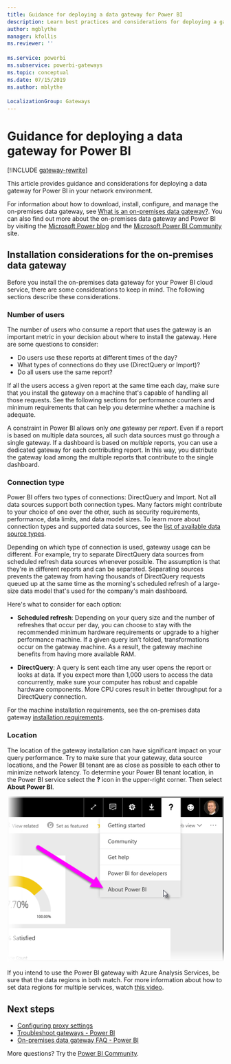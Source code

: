 ```yaml
---
title: Guidance for deploying a data gateway for Power BI
description: Learn best practices and considerations for deploying a gateway for Power BI.
author: mgblythe
manager: kfollis
ms.reviewer: ''

ms.service: powerbi
ms.subservice: powerbi-gateways
ms.topic: conceptual
ms.date: 07/15/2019
ms.author: mblythe

LocalizationGroup: Gateways
---
```


# Guidance for deploying a data gateway for Power BI

[!INCLUDE [gateway-rewrite](includes/gateway-rewrite.md)]

This article provides guidance and considerations for deploying a data gateway for Power BI in your network environment.

For information about how to download, install, configure, and manage the on-premises data gateway, see [What is an on-premises data gateway?](/data-integration/gateway/service-gateway-onprem). You can also find out more about the on-premises data gateway and Power BI by visiting the [Microsoft Power blog](https://powerbi.microsoft.com/blog/) and the [Microsoft Power BI Community](https://community.powerbi.com/) site.

## Installation considerations for the on-premises data gateway

Before you install the on-premises data gateway for your Power BI cloud service, there are some considerations to keep in mind. The following sections describe these considerations.

### Number of users

The number of users who consume a report that uses the gateway is an important metric in your decision about where to install the gateway. Here are some questions to consider:

* Do users use these reports at different times of the day?
* What types of connections do they use (DirectQuery or Import)?
* Do all users use the same report?

If all the users access a given report at the same time each day, make sure that you install the gateway on a machine that's capable of handling all those requests. See the following sections for performance counters and minimum requirements that can help you determine whether a machine is adequate.

A constraint in Power BI allows only *one* gateway per *report*. Even if a report is based on multiple data sources, all such data sources must go through a single gateway. If a dashboard is based on *multiple* reports, you can use a dedicated gateway for each contributing report. In this way, you distribute the gateway load among the multiple reports that contribute to the single dashboard.

### Connection type

Power BI offers two types of connections: DirectQuery and Import. Not all data sources support both connection types. Many factors might contribute to your choice of one over the other, such as security requirements, performance, data limits, and data model sizes. To learn more about connection types and supported data sources, see the [list of available data source types](service-gateway-data-sources.md#list-of-available-data-source-types).

Depending on which type of connection is used, gateway usage can be different. For example, try to separate DirectQuery data sources from scheduled refresh data sources whenever possible. The assumption is that they're in different reports and can be separated. Separating sources prevents the gateway from having thousands of DirectQuery requests queued up at the same time as the morning's scheduled refresh of a large-size data model that's used for the company's main dashboard. 

Here's what to consider for each option:

* **Scheduled refresh**: Depending on your query size and the number of refreshes that occur per day, you can choose to stay with the recommended minimum hardware requirements or upgrade to a higher performance machine. If a given query isn't folded, transformations occur on the gateway machine. As a result, the gateway machine benefits from having more available RAM.

* **DirectQuery**: A query is sent each time any user opens the report or looks at data. If you expect more than 1,000 users to access the data concurrently, make sure your computer has robust and capable hardware components. More CPU cores result in better throughput for a DirectQuery connection.

For the machine installation requirements, see the on-premises data gateway [installation requirements](/data-integration/gateway/service-gateway-install#requirements).

### Location

The location of the gateway installation can have significant impact on your query performance. Try to make sure that your gateway, data source locations, and the Power BI tenant are as close as possible to each other to minimize network latency. To determine your Power BI tenant location, in the Power BI service select the **?** icon in the upper-right corner. Then select **About Power BI**.

![Determine your Power BI tenant location](media/service-gateway-deployment-guidance/powerbi-gateway-deployment-guidance_02.png)

If you intend to use the Power BI gateway with Azure Analysis Services, be sure that the data regions in both match. For more information about how to set data regions for multiple services, watch [this video](https://guyinacube.com/2018/01/power-bi-azure-analysis-services-gateway-data-region/).

## Next steps

* [Configuring proxy settings](/data-integration/gateway/service-gateway-proxy)  
* [Troubleshoot gateways - Power BI](service-gateway-onprem-tshoot.md)  
* [On-premises data gateway FAQ - Power BI](service-gateway-power-bi-faq.md)  

More questions? Try the [Power BI Community](http://community.powerbi.com/).

